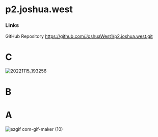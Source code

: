 # p2.joshua.west


### Links

GitHub Repository
 https://github.com/JoshuaWest1/p2.joshua.west.git

# C

![20221115_193256](https://user-images.githubusercontent.com/99363239/202061773-0655e809-e40e-412f-b7b1-001feb877f61.png)

# B



# A

![ezgif com-gif-maker (10)](https://user-images.githubusercontent.com/99363239/202064361-af164052-5e41-4881-b65c-b98976e947c3.gif)
